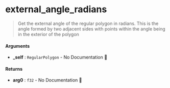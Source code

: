 # external\_angle\_radians

>  Get the external angle of the regular polygon in radians.
>  This is the angle formed by two adjacent sides with points
>  within the angle being in the exterior of the polygon

#### Arguments

- **\_self** : `RegularPolygon` \- No Documentation 🚧

#### Returns

- **arg0** : `f32` \- No Documentation 🚧